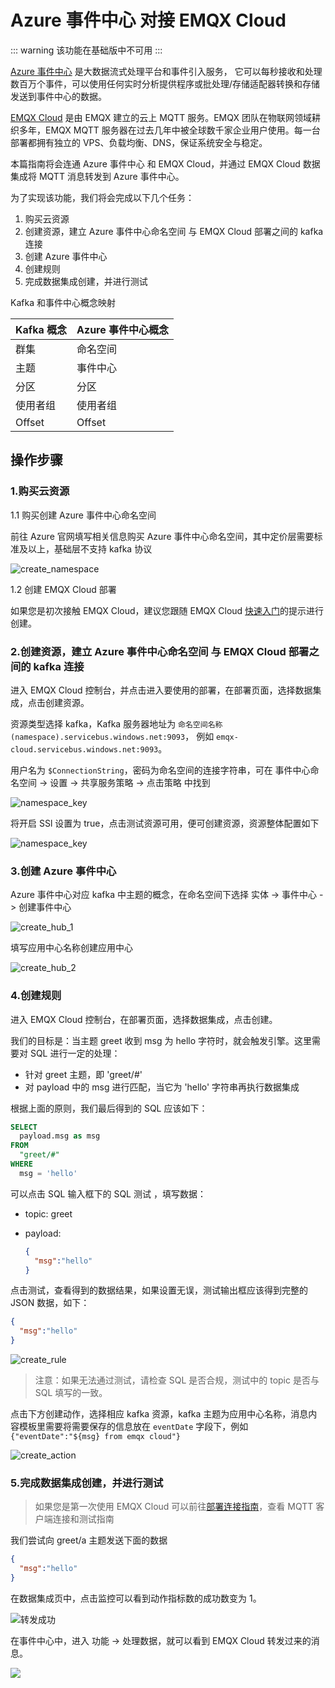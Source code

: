 # Azure 事件中心 对接 EMQX Cloud

::: warning
该功能在基础版中不可用
:::

[Azure 事件中心](https://docs.microsoft.com/azure/event-hubs) 是大数据流式处理平台和事件引入服务， 它可以每秒接收和处理数百万个事件，可以使用任何实时分析提供程序或批处理/存储适配器转换和存储发送到事件中心的数据。

[EMQX Cloud](https://www.emqx.com/zh/cloud) 是由 EMQX 建立的云上 MQTT 服务。EMQX 团队在物联网领域耕织多年，EMQX MQTT 服务器在过去几年中被全球数千家企业用户使用。每一台部署都拥有独立的 VPS、负载均衡、DNS，保证系统安全与稳定。

本篇指南将会连通 Azure 事件中心 和 EMQX Cloud，并通过 EMQX Cloud 数据集成将 MQTT 消息转发到 Azure 事件中心。

为了实现该功能，我们将会完成以下几个任务：

1. 购买云资源
2. 创建资源，建立 Azure 事件中心命名空间 与 EMQX Cloud 部署之间的 kafka 连接
3. 创建 Azure 事件中心
4. 创建规则
5. 完成数据集成创建，并进行测试

Kafka 和事件中心概念映射

| Kafka 概念 | Azure 事件中心概念 |
| --------- | ---------------- |
| 群集       | 命名空间          |
| 主题       | 事件中心          |
| 分区       | 分区             |
| 使用者组    | 使用者组         |
| Offset    | Offset           |

## 操作步骤

### 1.购买云资源

1.1 购买创建 Azure 事件中心命名空间

前往 Azure 官网填写相关信息购买 Azure 事件中心命名空间，其中定价层需要标准及以上，基础层不支持 kafka 协议

![create_namespace](./_assets/rule_engine_azure_event_hubs_create_namespace.png)

1.2 创建 EMQX Cloud 部署

如果您是初次接触 EMQX Cloud，建议您跟随 EMQX Cloud [快速入门](../quick_start/introduction.md)的提示进行创建。

### 2.创建资源，建立 Azure 事件中心命名空间 与 EMQX Cloud 部署之间的 kafka 连接

进入 EMQX Cloud 控制台，并点击进入要使用的部署，在部署页面，选择数据集成，点击创建资源。

资源类型选择 kafka，Kafka 服务器地址为 `命名空间名称(namespace).servicebus.windows.net:9093`，
例如 `emqx-cloud.servicebus.windows.net:9093`。

用户名为 `$ConnectionString`，密码为命名空间的连接字符串，可在 事件中心命名空间 -> 设置 -> 共享服务策略 -> 点击策略 中找到

![namespace_key](./_assets/rule_engine_azure_event_hubs_key.png)

将开启 SSl 设置为 true，点击测试资源可用，便可创建资源，资源整体配置如下

![namespace_key](./_assets/rule_engine_azure_event_hubs_create_resource.png)

### 3.创建 Azure 事件中心

Azure 事件中心对应 kafka 中主题的概念，在命名空间下选择 实体 -> 事件中心 -> 创建事件中心

![create_hub_1](./_assets/rule_engine_azure_event_hubs_create_hub_1.png)

填写应用中心名称创建应用中心

![create_hub_2](./_assets/rule_engine_azure_event_hubs_create_hub_2.png)

### 4.创建规则

进入 EMQX Cloud 控制台，在部署页面，选择数据集成，点击创建。

我们的目标是：当主题 greet 收到 msg 为 hello 字符时，就会触发引擎。这里需要对 SQL 进行一定的处理：
- 针对 greet 主题，即 'greet/#'
- 对 payload 中的 msg 进行匹配，当它为 'hello' 字符串再执行数据集成

根据上面的原则，我们最后得到的 SQL 应该如下：

```sql
SELECT
  payload.msg as msg
FROM
  "greet/#"
WHERE
  msg = 'hello'
```

可以点击 SQL 输入框下的 SQL 测试 ，填写数据：

- topic: greet
- payload:

  ```json
  {
    "msg":"hello"
  }
  ```

点击测试，查看得到的数据结果，如果设置无误，测试输出框应该得到完整的 JSON 数据，如下：

```json
{
  "msg":"hello"
}
```

![create_rule](./_assets/rule_engine_azure_event_hubs_create_rule.png)

> 注意：如果无法通过测试，请检查 SQL 是否合规，测试中的 topic 是否与 SQL 填写的一致。

点击下方创建动作，选择相应 kafka 资源，kafka 主题为应用中心名称，消息内容模板里需要将需要保存的信息放在 `eventDate` 字段下，例如 `{"eventDate":"${msg} from emqx cloud"}`

![create_action](./_assets/rule_engine_azure_event_hubs_create_action.png)

### 5.完成数据集成创建，并进行测试

> 如果您是第一次使用 EMQX Cloud 可以前往[部署连接指南](../connect_to_deployments/overview.md)，查看 MQTT 客户端连接和测试指南

我们尝试向 greet/a 主题发送下面的数据

```json
{
  "msg":"hello"
}
```

在数据集成页中，点击监控可以看到动作指标数的成功数变为 1。

![转发成功](./_assets/rule_engine_azure_event_hubs_action.png)

在事件中心中，进入 功能 -> 处理数据，就可以看到 EMQX Cloud 转发过来的消息。

![](./_assets/rule_engine_azure_event_hubs_message.png)
